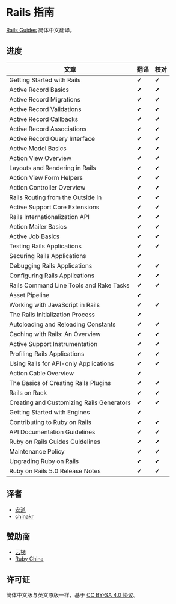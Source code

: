 # Rails 指南

[Rails Guides](http://guides.rubyonrails.org/) 简体中文翻译。

## 进度

| 文章                                      | 翻译 | 校对 |
|-------------------------------------------|------|------|
| Getting Started with Rails                | ✔   | ✔   |
| Active Record Basics                      | ✔   | ✔   |
| Active Record Migrations                  | ✔   | ✔   |
| Active Record Validations                 | ✔   | ✔   |
| Active Record Callbacks                   | ✔   | ✔   |
| Active Record Associations                | ✔   | ✔   |
| Active Record Query Interface             | ✔   | ✔   |
| Active Model Basics                       | ✔   | ✔   |
| Action View Overview                      | ✔   | ✔   |
| Layouts and Rendering in Rails            | ✔   | ✔   |
| Action View Form Helpers                  | ✔   | ✔   |
| Action Controller Overview                | ✔   | ✔   |
| Rails Routing from the Outside In         | ✔   | ✔   |
| Active Support Core Extensions            | ✔   | ✔   |
| Rails Internationalization API            | ✔   | ✔   |
| Action Mailer Basics                      | ✔   | ✔   |
| Active Job Basics                         | ✔   | ✔   |
| Testing Rails Applications                | ✔   | ✔   |
| Securing Rails Applications               | ✔   |      |
| Debugging Rails Applications              | ✔   | ✔   |
| Configuring Rails Applications             | ✔   | ✔   |
| Rails Command Line Tools and Rake Tasks   | ✔   | ✔   |
| Asset Pipeline                            | ✔   |      |
| Working with JavaScript in Rails          | ✔   | ✔   |
| The Rails Initialization Process          | ✔   |      |
| Autoloading and Reloading Constants       | ✔   | ✔   |
| Caching with Rails: An Overview           | ✔   | ✔   |
| Active Support Instrumentation            | ✔   | ✔   |
| Profiling Rails Applications               | ✔   | ✔   |
| Using Rails for API-only Applications     | ✔   | ✔   |
| Action Cable Overview                     | ✔   |      |
| The Basics of Creating Rails Plugins      | ✔   | ✔   |
| Rails on Rack                             | ✔   | ✔   |
| Creating and Customizing Rails Generators | ✔   | ✔   |
| Getting Started with Engines              | ✔   |      |
| Contributing to Ruby on Rails             | ✔   | ✔   |
| API Documentation Guidelines              | ✔   | ✔   |
| Ruby on Rails Guides Guidelines           | ✔   | ✔   |
| Maintenance Policy                        | ✔   | ✔   |
| Upgrading Ruby on Rails                   | ✔   | ✔   |
| Ruby on Rails 5.0 Release Notes           | ✔   | ✔   |

## 译者

- [安道](http://about.ac)
- [chinakr](https://github.com/chinakr)

## 赞助商

- [云梯](https://www.ytruby.com)
- [Ruby China](https://ruby-china.org)

## 许可证

简体中文版与英文原版一样，基于 [CC BY-SA 4.0 协议](https://creativecommons.org/licenses/by-sa/4.0/deed.zh)。
